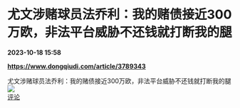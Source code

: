 # 尤文涉赌球员法乔利：我的赌债接近300万欧，非法平台威胁不还钱就打断我的腿

**2023-10-18 15:58**

**https://www.dongqiudi.com/article/3789343**

尤文涉赌球员法乔利：我的赌债接近300万欧，非法平台威胁不还钱就打断我的腿  
![](https://img3.chouti.com/CHOUTI_231018_345DEFED4B1A406FA88FEFC23ADC0AD9.jpg)  
[评论](https://m.chouti.com/link/40327823)